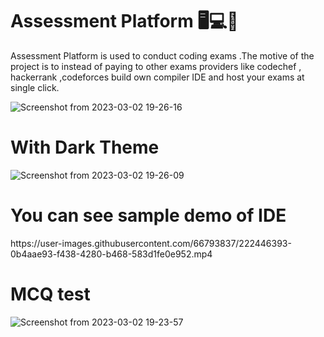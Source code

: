 # Assessment Platform 🖥️💻️📄️
Assessment Platform is used to conduct coding exams .The motive of the project is to instead of paying to other exams providers like codechef , hackerrank ,codeforces build own compiler IDE and host your exams at single click.

![Screenshot from 2023-03-02 19-26-16](https://user-images.githubusercontent.com/66793837/222448951-02bba781-bef6-4d6f-a66e-e0a57832a455.png)

# With Dark Theme

![Screenshot from 2023-03-02 19-26-09](https://user-images.githubusercontent.com/66793837/222448822-27c6d0bb-385e-4479-b86d-2b3098b020a4.png)

<h1>You can see sample demo of IDE </h1>
https://user-images.githubusercontent.com/66793837/222446393-0b4aae93-f438-4280-b468-583d1fe0e952.mp4

# MCQ test
![Screenshot from 2023-03-02 19-23-57](https://user-images.githubusercontent.com/66793837/222448225-80b9c02f-1f51-4358-84e3-308faba7105b.png)

